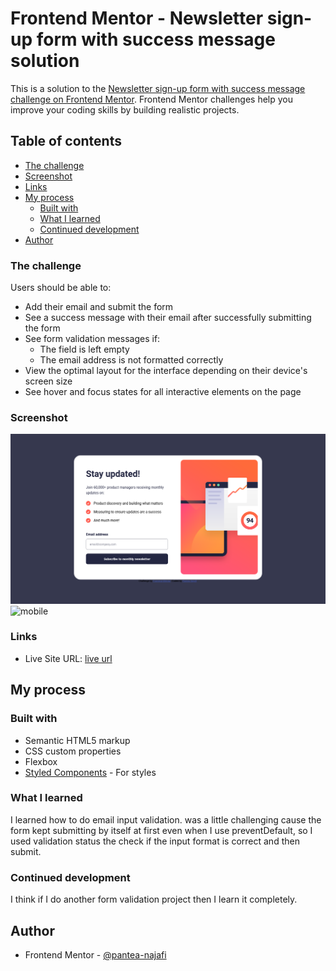 # Frontend Mentor - Newsletter sign-up form with success message solution

This is a solution to the [Newsletter sign-up form with success message challenge on Frontend Mentor](https://www.frontendmentor.io/challenges/newsletter-signup-form-with-success-message-3FC1AZbNrv). Frontend Mentor challenges help you improve your coding skills by building realistic projects.

## Table of contents

- [The challenge](#the-challenge)
- [Screenshot](#screenshot)
- [Links](#links)
- [My process](#my-process)
  - [Built with](#built-with)
  - [What I learned](#what-i-learned)
  - [Continued development](#continued-development)
- [Author](#author)

### The challenge

Users should be able to:

- Add their email and submit the form
- See a success message with their email after successfully submitting the form
- See form validation messages if:
  - The field is left empty
  - The email address is not formatted correctly
- View the optimal layout for the interface depending on their device's screen size
- See hover and focus states for all interactive elements on the page

### Screenshot

![desktop](./screenshots/desktop.png)
![mobile](./screenshots/mobile.png.png)

### Links

- Live Site URL: [live url](https://newsletter-signup-card.netlify.app/)

## My process

### Built with

- Semantic HTML5 markup
- CSS custom properties
- Flexbox
- [Styled Components](https://styled-components.com/) - For styles

### What I learned

I learned how to do email input validation. was a little challenging cause the form kept submitting by itself at first even when I use preventDefault, so I used validation status the check if the input format is correct and then submit.

### Continued development

I think if I do another form validation project then I learn it completely.

## Author

- Frontend Mentor - [@pantea-najafi](https://www.frontendmentor.io/profile/pantea-najafi)
